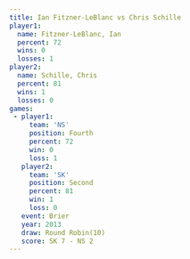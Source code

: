 ```yaml
---
title: Ian Fitzner-LeBlanc vs Chris Schille
player1:                    
  name: Fitzner-LeBlanc, Ian
  percent: 72               
  wins: 0                   
  losses: 1                 
player2:                    
  name: Schille, Chris      
  percent: 81               
  wins: 1                   
  losses: 0                 
games:
 - player1:          
     team: 'NS'      
     position: Fourth
     percent: 72     
     win: 0          
     loss: 1         
   player2:          
     team: 'SK'      
     position: Second
     percent: 81     
     win: 1          
     loss: 0         
   event: Brier         
   year: 2013           
   draw: Round Robin(10)
   score: SK 7 - NS 2   
---
```

